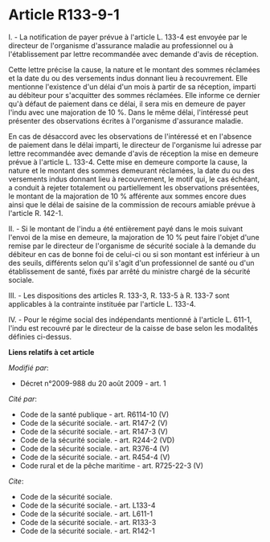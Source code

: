 # Article R133-9-1

I. - La notification de payer prévue à l'article L. 133-4 est envoyée par le directeur de l'organisme d'assurance maladie au
professionnel ou à l'établissement par lettre recommandée avec demande d'avis de réception.

Cette lettre précise la cause, la nature et le montant des sommes réclamées et la date du ou des versements indus donnant
lieu à recouvrement. Elle mentionne l'existence d'un délai d'un mois à partir de sa réception, imparti au débiteur pour
s'acquitter des sommes réclamées. Elle informe ce dernier qu'à défaut de paiement dans ce délai, il sera mis en demeure de
payer l'indu avec une majoration de 10 %. Dans le même délai, l'intéressé peut présenter des observations écrites à
l'organisme d'assurance maladie.

En cas de désaccord avec les observations de l'intéressé et en l'absence de paiement dans le délai imparti, le directeur de
l'organisme lui adresse par lettre recommandée avec demande d'avis de réception la mise en demeure prévue à l'article L.
133-4. Cette mise en demeure comporte la cause, la nature et le montant des sommes demeurant réclamées, la date du ou des
versements indus donnant lieu à recouvrement, le motif qui, le cas échéant, a conduit à rejeter totalement ou partiellement
les observations présentées, le montant de la majoration de 10 % afférente aux sommes encore dues ainsi que le délai de
saisine de la commission de recours amiable prévue à l'article R. 142-1.

II. - Si le montant de l'indu a été entièrement payé dans le mois suivant l'envoi de la mise en demeure, la majoration de 10
% peut faire l'objet d'une remise par le directeur de l'organisme de sécurité sociale à la demande du débiteur en cas de
bonne foi de celui-ci ou si son montant est inférieur à un des seuils, différents selon qu'il s'agit d'un professionnel de
santé ou d'un établissement de santé, fixés par arrêté du ministre chargé de la sécurité sociale.

III. - Les dispositions des articles R. 133-3, R. 133-5 à R. 133-7 sont applicables à la contrainte instituée par l'article
L. 133-4. 

IV. - Pour le régime social des indépendants mentionné à l'article L. 611-1, l'indu est recouvré par le directeur de la
caisse de base selon les modalités définies ci-dessus.

**Liens relatifs à cet article**

_Modifié par_:

  - Décret n°2009-988 du 20 août 2009 - art. 1

_Cité par_:

  - Code de la santé publique - art. R6114-10 (V)
  - Code de la sécurité sociale. - art. R147-2 (V)
  - Code de la sécurité sociale. - art. R147-3 (V)
  - Code de la sécurité sociale. - art. R244-2 (VD)
  - Code de la sécurité sociale. - art. R376-4 (V)
  - Code de la sécurité sociale. - art. R454-4 (V)
  - Code rural et de la pêche maritime - art. R725-22-3 (V)

_Cite_:

  - Code de la sécurité sociale.
  - Code de la sécurité sociale. - art. L133-4
  - Code de la sécurité sociale. - art. L611-1
  - Code de la sécurité sociale. - art. R133-3
  - Code de la sécurité sociale. - art. R142-1
